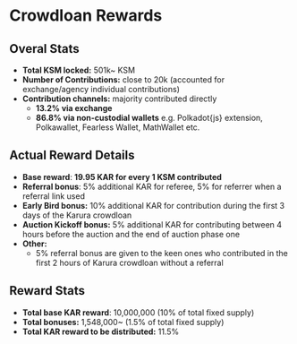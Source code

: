 # Crowdloan Rewards

## Overal Stats

* **Total KSM locked:** 501k~ KSM
* **Number of Contributions:** close to 20k \(accounted for exchange/agency individual contributions\)
* **Contribution channels:** majority contributed directly
  * **13.2% via exchange**
  * **86.8% via non-custodial wallets** e.g. Polkadot{js} extension, Polkawallet, Fearless Wallet, MathWallet etc.

## Actual Reward Details

* **Base reward**: **19.95 KAR for every 1 KSM contributed**
* **Referral bonus**: 5% additional KAR for referee, 5% for referrer when a referral link used
* **Early Bird bonus:** 10% additional KAR for contribution during the first 3 days of the Karura crowdloan
* **Auction Kickoff bonus:** 5% additional KAR for contributing between 4 hours before the auction and the end of auction phase one
* **Other:** 
  * 5% referral bonus are given to the keen ones who contributed in the first 2 hours of Karura crowdloan without a referral

## Reward Stats

* **Total base KAR reward**: 10,000,000 \(10% of total fixed supply\)
* **Total bonuses:** 1,548,000~ \(1.5% of total fixed supply\)
* **Total KAR reward to be distributed:** 11.5%

